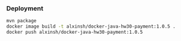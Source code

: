 ### Deployment
```bash
mvn package
docker image build -t alxinsh/docker-java-hw30-payment:1.0.5 .
docker push alxinsh/docker-java-hw30-payment:1.0.5
```